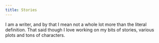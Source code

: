 ```yaml
---
title: Stories  
---
```


I am a writer, and by that I mean not a whole lot more than the literal definition. That said though I love working on my bits of stories, various plots and tons of characters. 